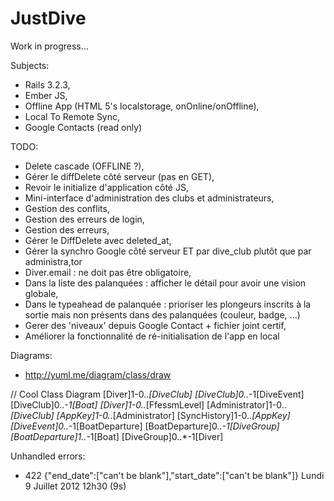 JustDive
========

Work in progress...

Subjects:
- Rails 3.2.3,
- Ember JS,
- Offline App (HTML 5's localstorage, onOnline/onOffline),
- Local To Remote Sync,
- Google Contacts (read only)

TODO:
- Delete cascade (OFFLINE ?),
- Gérer le diffDelete côté serveur (pas en GET),
- Revoir le initialize d'application côté JS,
- Mini-interface d'administration des clubs et administrateurs,
- Gestion des conflits,
- Gestion des erreurs de login,
- Gestion des erreurs,
- Gérer le DiffDelete avec deleted_at,
- Gérer la synchro Google côté serveur ET par dive_club plutôt que par administra,tor
- Diver.email : ne doit pas être obligatoire,
- Dans la liste des palanquées : afficher le détail pour avoir une vision globale,
- Dans le typeahead de palanquée : prioriser les plongeurs inscrits à la sortie mais non présents dans des palanquées (couleur, badge, ...) 
- Gerer des 'niveaux' depuis Google Contact + fichier joint certif,
- Améliorer la fonctionnalité de ré-initialisation de l'app en local

Diagrams:
- http://yuml.me/diagram/class/draw

// Cool Class Diagram
[Diver]1-0..*[DiveClub]
[DiveClub]0..*-1[DiveEvent]
[DiveClub]0..*-1[Boat]
[Diver]1-0..*[FfessmLevel]
[Administrator]1-0..*[DiveClub]
[AppKey]1-0..*[Administrator]
[SyncHistory]1-0..*[AppKey]
[DiveEvent]0..*-1[BoatDeparture]
[BoatDeparture]0..*-1[DiveGroup]
[BoatDeparture]1..*-1[Boat]
[DiveGroup]0..*-1[Diver]


Unhandled errors:
- 422 	{"end_date":["can't be blank"],"start_date":["can't be blank"]} 	Lundi 9 Juillet 2012 	12h30 (9s)
